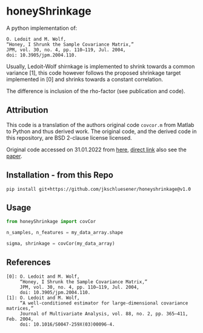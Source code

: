 # honeyShrinkage

A python implementation of:

```plain
O. Ledoit and M. Wolf, 
“Honey, I Shrunk the Sample Covariance Matrix,” 
JPM, vol. 30, no. 4, pp. 110–119, Jul. 2004, 
doi: 10.3905/jpm.2004.110.
```

Usually, Ledoit-Wolf shirnkage is implemented to shrink towards a common variance [1],
this code however follows the proposed shrinkage target implemented in [0] and shrinks
towards a constant correlation.

The difference is inclusion of the rho-factor (see publication and code).

## Attribution

This code is a translation of the authors original code `covcor.m` from Matlab to Python and thus derived work.
The original code, and the derived code in this repository, are BSD 2-clause license licensed.

Original code accessed on 31.01.2022 from [here](https://www.econ.uzh.ch/en/people/faculty/wolf/publications.html#programming_code), [direct link](https://www.econ.uzh.ch/dam/jcr:ffffffff-935a-b0d6-ffff-ffffde5e2d4e/covCor.m.zip) also see the [paper](https://www.econ.uzh.ch/dam/jcr:ffffffff-935a-b0d6-ffff-ffffb4762fbf/honey.pdf).

## Installation - from this Repo

```terminal
pip install git+https://github.com/jkschluesener/honeyshrinkage@v1.0
```

## Usage

```python
from honeyShrinkage import covCor

n_samples, n_features = my_data_array.shape

sigma, shrinkage = covCor(my_data_array)
```

## References

```plain
[0]: O. Ledoit and M. Wolf, 
     “Honey, I Shrunk the Sample Covariance Matrix,” 
     JPM, vol. 30, no. 4, pp. 110–119, Jul. 2004, 
     doi: 10.3905/jpm.2004.110.
[1]: O. Ledoit and M. Wolf, 
     “A well-conditioned estimator for large-dimensional covariance matrices,” 
     Journal of Multivariate Analysis, vol. 88, no. 2, pp. 365–411, Feb. 2004, 
     doi: 10.1016/S0047-259X(03)00096-4.
```
